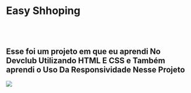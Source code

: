 <h1>Easy Shhoping</h1>
<br>
<br>
<h2>Esse foi um projeto em que eu aprendi No Devclub Utilizando HTML E CSS e Também aprendi o Uso Da Responsividade Nesse Projeto <a href="https://rodolfomori.com.br/devclub"/></a></h2>
<img src="https://raw.githubusercontent.com/Kayoluis7/Easy-Shopping/49069d370b7487a92275771e695d47ff91633b31/.vscode/assets/Imagem%20do%20WhatsApp%20de%202025-06-04%20%C3%A0(s)%2023.06.08_09959f3d.jpg" />

